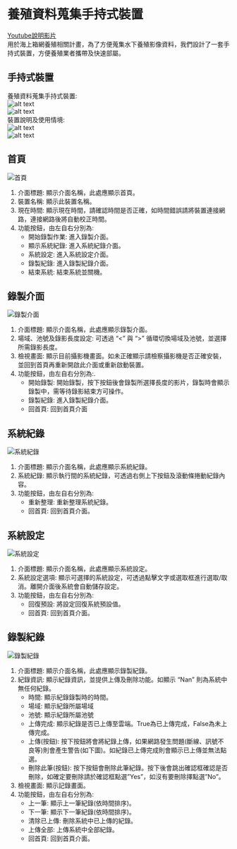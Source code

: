 # 養殖資料蒐集手持式裝置

[Youtube說明影片](https://youtu.be/bqEyRjpzujw)  
用於海上箱網養殖相關計畫，為了方便蒐集水下養殖影像資料，我們設計了一套手持式裝置，方便養殖業者攜帶及快速部屬。

## 手持式裝置

養殖資料蒐集手持式裝置:  
![alt text](img/手持式裝置.png)  
![alt text](img/手持式裝置-2.png)  
裝置說明及使用情境:  
![alt text](img/手持式裝置說明-1.png)  
![alt text](img/實際使用.png)  

## 首頁

![首頁](img/圖片1.png)  

1. 介面標題: 顯示介面名稱，此處應顯示首頁。  
2. 裝置名稱: 顯示此裝置名稱。  
3. 現在時間: 顯示現在時間，請確認時間是否正確，如時間錯誤請將裝置連接網路，連接網路後將自動校正時間。  
4. 功能按鈕，由左自右分別為:  
   * 開始錄製作業: 進入錄製介面。  
   * 顯示系統紀錄: 進入系統紀錄介面。  
   * 系統設定: 進入系統設定介面。  
   * 錄製紀錄: 進入錄製紀錄介面。  
   * 結束系統: 結束系統並關機。  

## 錄製介面

![錄製介面](img/圖片2.png)

1. 介面標題: 顯示介面名稱，此處應顯示錄製介面。
2. 場域、池號及錄影長度設定: 可透過 “<” 與 “>” 循環切換場域及池號，並選擇所需錄影長度。
3. 檢視畫面: 顯示目前攝影機畫面。如未正確顯示請檢察攝影機是否正確安裝，並回到首頁再重新開啟此介面或重新啟動裝置。
4. 功能按鈕，由左自右分別為:.
    * 開始錄製: 開始錄製，按下按鈕後會錄製所選擇長度的影片，錄製時會顯示錄製中，需等待錄影結束方可操作。
    * 錄製紀錄: 進入錄製紀錄介面。
    * 回首頁: 回到首頁介面

## 系統紀錄

![系統紀錄](img/圖片3.png)

1. 介面標題: 顯示介面名稱，此處應顯示系統紀錄。
2. 系統紀錄: 顯示執行間的系統紀錄，可透過右側上下按鈕及滾動條捲動紀錄內容。
3. 功能按鈕，由左自右分別為:
    * 重新整理: 重新整理系統紀錄。
    * 回首頁: 回到首頁介面。

## 系統設定

![系統設定](img/圖片4.png)

1. 介面標題: 顯示介面名稱，此處應顯示系統設定。
2. 系統設定選項: 顯示可選擇的系統設定，可透過點擊文字或選取框進行選取/取消。離開介面後系統會自動儲存設定。
3. 功能按鈕，由左自右分別為:
    * 回復預設: 將設定回復系統預設值。
    * 回首頁: 回到首頁介面。

## 錄製紀錄

![錄製紀錄](img/圖片5.png)

1. 介面標題: 顯示介面名稱，此處應顯示錄製紀錄。
2. 紀錄資訊: 顯示紀錄資訊，並提供上傳及刪除功能。如顯示 “Nan” 則為系統中無任何紀錄。
    * 時間: 顯示紀錄錄製時的時間。
    * 場域: 顯示紀錄所屬場域
    * 池號: 顯示紀錄所屬池號
    * 上傳完成: 顯示紀錄是否已上傳至雲端。True為已上傳完成，False為未上傳完成。
    * 上傳(按鈕): 按下按鈕將會將紀錄上傳，如果網路發生問題(斷線、訊號不良等)則會產生警告(如下圖)。如紀錄已上傳完成則會顯示已上傳並無法點選。
    * 刪除此筆(按鈕): 按下按鈕會刪除此筆紀錄。按下後會跳出確認框確認是否刪除，如確定要刪除請於確認框點選”Yes”，如沒有要刪除擇點選”No”。
3. 檢視畫面: 顯示記錄畫面。
4. 功能按鈕，由左自右分別為:
    * 上一筆: 顯示上一筆紀錄(依時間排序)。
    * 下一筆: 顯示下一筆紀錄(依時間排序)。
    * 清除已上傳: 刪除系統中已上傳的紀錄。
    * 上傳全部: 上傳系統中全部紀錄。
    * 回首頁: 回到首頁介面。
